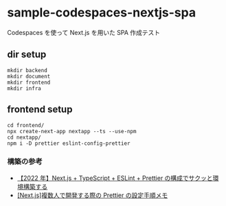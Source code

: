 # sample-codespaces-nextjs-spa

Codespaces を使って Next.js を用いた SPA 作成テスト

## dir setup

```
mkdir backend
mkdir document
mkdir frontend
mkdir infra
```

## frontend setup

```
cd frontend/
npx create-next-app nextapp --ts --use-npm
cd nextapp/
npm i -D prettier eslint-config-prettier
```

### 構築の参考

- [【2022 年】Next.js + TypeScript + ESLint + Prettier の構成でサクッと環境構築する](https://zenn.dev/hungry_goat/articles/b7ea123eeaaa44)
- [\[Next.js\]複数人で開発する際の Prettier の設定手順メモ](https://zenn.dev/tsucchiiinoko/articles/069fd5b3473367)
